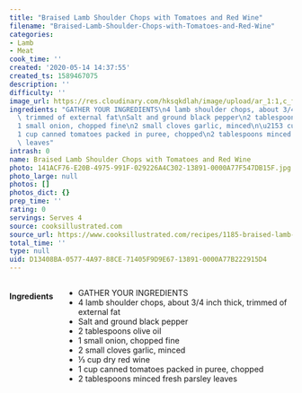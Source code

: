 ```yaml
---
title: "Braised Lamb Shoulder Chops with Tomatoes and Red Wine"
filename: "Braised-Lamb-Shoulder-Chops-with-Tomatoes-and-Red-Wine"
categories:
- Lamb
- Meat
cook_time: ''
created: '2020-05-14 14:37:55'
created_ts: 1589467075
description: ''
difficulty: ''
image_url: https://res.cloudinary.com/hksqkdlah/image/upload/ar_1:1,c_fill,dpr_2.0,f_auto,fl_lossy.progressive.strip_profile,g_faces:auto,q_auto:low,w_344/40718_sfs-braised-lamb-shoulder-chops-10
ingredients: "GATHER YOUR INGREDIENTS\n4 lamb shoulder chops, about 3/4 inch thick,\
  \ trimmed of external fat\nSalt and ground black pepper\n2 tablespoons olive oil\n\
  1 small onion, chopped fine\n2 small cloves garlic, minced\n\u2153 cup dry red wine\n\
  1 cup canned tomatoes packed in puree, chopped\n2 tablespoons minced fresh parsley\
  \ leaves"
intrash: 0
name: Braised Lamb Shoulder Chops with Tomatoes and Red Wine
photo: 141ACF76-E20B-4975-991F-029226A4C302-13891-0000A77F547DB15F.jpg
photo_large: null
photos: []
photos_dict: {}
prep_time: ''
rating: 0
servings: Serves 4
source: cooksillustrated.com
source_url: https://www.cooksillustrated.com/recipes/1185-braised-lamb-shoulder-chops-with-tomatoes-and-red-wine?incode=MCSCD00L0&ref=new_search_experience_1
total_time: ''
type: null
uid: D13408BA-0577-4A97-88CE-71405F9D9E67-13891-0000A77B222915D4
---
```

<div class="large-8 medium-7 columns" id="writeup">	</div><!-- #writeup -->
</div><!-- #row-one -->
<div class="row" id="row-two">	<div class="medium-4 small-5 columns"><h4 id="ingredients">Ingredients</h4><div class="box box-ingredients content"><ul>
<li>GATHER YOUR INGREDIENTS</li>
<li>4 lamb shoulder chops, about 3/4 inch thick, trimmed of external fat</li>
<li>Salt and ground black pepper</li>
<li>2 tablespoons olive oil</li>
<li>1 small onion, chopped fine</li>
<li>2 small cloves garlic, minced</li>
<li>⅓ cup dry red wine</li>
<li>1 cup canned tomatoes packed in puree, chopped</li>
<li>2 tablespoons minced fresh parsley leaves</li>
</ul>
</div>	</div>	<div class="medium-6 small-7 columns">	</div>